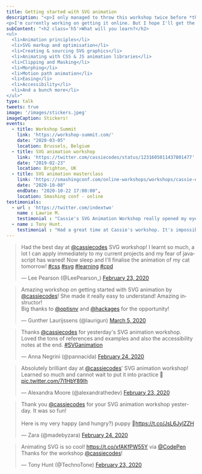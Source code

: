 ```yaml
---
title: Getting started with SVG animation
description: "<p>I only managed to throw this workshop twice before *the situation* happened</p>
<p>I'm currently working on getting it online. But I hope I'll get the chance to host it again sometime in the future. It was great fun and I love seeing what everyone makes!</p>"
subContent: "<h2 class='h5'>What will you learn?</h2>
<ul>
  <li>Animation principles</li>
  <li>SVG markup and optimisation</li>
  <li>Creating & sourcing SVG graphics</li>
  <li>Animating with CSS & JS animation libraries</li>
  <li>Clipping and Masking</li>
  <li>Morphing</li>
  <li>Motion path animation</li>
  <li>Easing</li>
  <li>Accessibility</li>
  <li>And a bunch more</li>
</ul>"
type: talk
tweets: true
image: '/images/stickers.jpeg'
imageCaption: Stickers!
events:
  - title: Workshop Summit
    link: 'https://workshop-summit.com/'
    date: "2020-03-05"
    location: Brussels, Belgium
  - title: SVG animation workshop
    link: 'https://twitter.com/cassiecodes/status/1231605011437801477'
    date: "2019-02-23"
    location: Brighton, UK
  - title: SVG animation masterclass
    link: 'https://smashingconf.com/online-workshops/workshops/cassie-evans'
    date: "2020-10-08"
    endDate: "2020-10-22 17:00:00",
    location: Smashing conf - online
testimonials:
  - url : 'https://twitter.com/indextwo'
    name : Lawrie M.
    testimonial : "Cassie's SVG Animation Workshop really opened my eyes to what is possible, getting to the core of how & why things work and how to achieve great results. A fantastic resource for anyone interested in animation regardless of experience."
  - name : Tony Hunt.
    testimonial : "Had a great time at Cassie's workshop. It's impossible to not get caught up in her infectious enthusiasm. And she really knows her shit!"
---
```


<blockquote class="twitter-tweet"><p lang="en" dir="ltr">Had the best day at <a href="https://twitter.com/cassiecodes?ref_src=twsrc%5Etfw">@cassiecodes</a> SVG workshop! I learnt so much, a lot I can apply immediately to my current projects and my fear of javascript has waned! Now sleep and I&#39;ll finalise the animation of my cat tomorrow! <a href="https://twitter.com/hashtag/css?src=hash&amp;ref_src=twsrc%5Etfw">#css</a> <a href="https://twitter.com/hashtag/svg?src=hash&amp;ref_src=twsrc%5Etfw">#svg</a> <a href="https://twitter.com/hashtag/learning?src=hash&amp;ref_src=twsrc%5Etfw">#learning</a> <a href="https://twitter.com/hashtag/cpd?src=hash&amp;ref_src=twsrc%5Etfw">#cpd</a></p>&mdash; Lee Pearson (@LeePearson_) <a href="https://twitter.com/LeePearson_/status/1231704685830168577?ref_src=twsrc%5Etfw">February 23, 2020</a></blockquote>

<blockquote class="twitter-tweet"><p lang="en" dir="ltr">Amazing workshop on getting started with SVG animation by <a href="https://twitter.com/cassiecodes?ref_src=twsrc%5Etfw">@cassiecodes</a>! She made it really easy to understand! Amazing instructor!<br>Big thanks to <a href="https://twitter.com/optisnv?ref_src=twsrc%5Etfw">@optisnv</a> and <a href="https://twitter.com/hackages?ref_src=twsrc%5Etfw">@hackages</a> for the opportunity!</p>&mdash; Gunther Laurijssens (@laurigun) <a href="https://twitter.com/laurigun/status/1235606216182816768?ref_src=twsrc%5Etfw">March 5, 2020</a></blockquote>

<blockquote class="twitter-tweet"><p lang="en" dir="ltr">Thanks <a href="https://twitter.com/cassiecodes?ref_src=twsrc%5Etfw">@cassiecodes</a> for yesterday&#39;s SVG animation workshop. Loved the tons of references and examples and also the accessibility notes at the end. <a href="https://twitter.com/hashtag/SVGanimation?src=hash&amp;ref_src=twsrc%5Etfw">#SVGanimation</a></p>&mdash; Anna Negrini (@pannacida) <a href="https://twitter.com/pannacida/status/1231881840547565568?ref_src=twsrc%5Etfw">February 24, 2020</a></blockquote>

<blockquote class="twitter-tweet"><p lang="en" dir="ltr">Absolutely brilliant day at <a href="https://twitter.com/cassiecodes?ref_src=twsrc%5Etfw">@cassiecodes</a>’ SVG animation workshop! Learned so much and cannot wait to put it into practice 💫 <a href="https://t.co/7i1HbY89Ih">pic.twitter.com/7i1HbY89Ih</a></p>&mdash; Alexandra Moore (@alexandrathedev) <a href="https://twitter.com/alexandrathedev/status/1231657521921822720?ref_src=twsrc%5Etfw">February 23, 2020</a></blockquote>

<blockquote class="twitter-tweet"><p lang="en" dir="ltr">Thank you <a href="https://twitter.com/cassiecodes?ref_src=twsrc%5Etfw">@cassiecodes</a> for your SVG animation workshop yesterday. It was so fun! <br><br>Here is my very happy (and hungry?) puppy 🐶<a href="https://t.co/JsL6JylZZH">https://t.co/JsL6JylZZH</a></p>&mdash; Zara (@madebyzara) <a href="https://twitter.com/madebyzara/status/1232016625534164992?ref_src=twsrc%5Etfw">February 24, 2020</a></blockquote>

<blockquote class="twitter-tweet"><p lang="en" dir="ltr">Animating SVG is so cool! <a href="https://t.co/xfAKfPW55Y">https://t.co/xfAKfPW55Y</a> via <a href="https://twitter.com/CodePen?ref_src=twsrc%5Etfw">@CodePen</a> Thanks for the workshop <a href="https://twitter.com/cassiecodes?ref_src=twsrc%5Etfw">@cassiecodes</a>!</p>&mdash; Tony Hunt (@TechnoTone) <a href="https://twitter.com/TechnoTone/status/1231632505041752065?ref_src=twsrc%5Etfw">February 23, 2020</a></blockquote>
